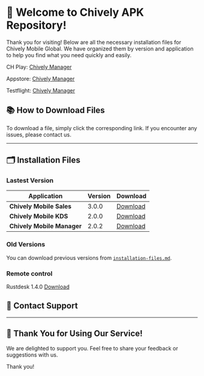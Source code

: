 # 🎉 **Welcome to Chively APK Repository!**

Thank you for visiting! Below are all the necessary installation files for Chively Mobile Global. We have organized them by version and application to help you find what you need quickly and easily.

CH Play:
[Chively Manager](https://play.google.com/store/apps/details?id=com.luqra.chivelymanager)

Appstore:
[Chively Manager](https://apps.apple.com/us/app/chively-manager-us/id6751105825)

Testflight:
[Chively Manager](https://testflight.apple.com/join/H8vrSJ4j)


## 📚 **How to Download Files**
To download a file, simply click the corresponding link. If you encounter any issues, please contact us.

---

## 🗂️ **Installation Files**

### Lastest Version

| Application | Version | Download |
|---|---|---|
| **Chively Mobile Sales** | 3.0.0 | [Download](https://github.com/chively-us/chively/releases/download/3.0.0/Sales_3_0_0.apk) |
| **Chively Mobile KDS** | 2.0.0 | [Download](https://github.com/chively-us/chively/releases/download/2.0.0/Chively_KDS_2_0_0.apk) |
| **Chively Mobile Manager** | 2.0.2 | [Download](https://github.com/chively-us/chively/releases/download/2.0.1/Manager_2_0_2.apk) |

### Old Versions

You can download previous versions from [`installation-files.md`](https://chively-us.github.io/chively/installation-files.html).

### Remote control 
Rustdesk 1.4.0 [Download](https://github.com/rustdesk/rustdesk/releases/download/1.4.0/rustdesk-1.4.0-universal-signed.apk)


## 📧 **Contact Support**


---

## 🚀 **Thank You for Using Our Service!**

We are delighted to support you. Feel free to share your feedback or suggestions with us.

Thank you!
